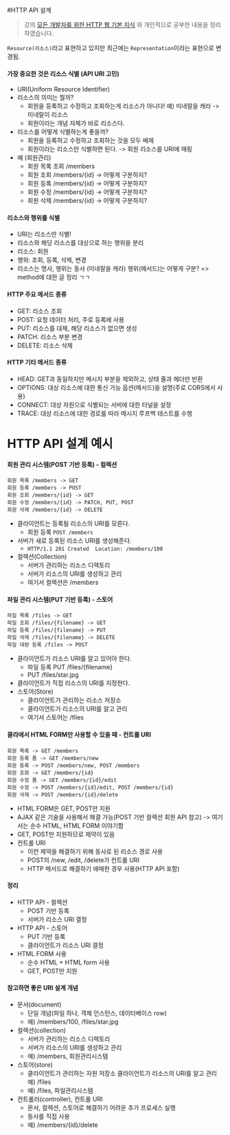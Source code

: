 #HTTP API 설계
> 강의 [모든 개발자를 위한 HTTP 웹 기본 지식](https://www.inflearn.com/course/http-%EC%9B%B9-%EB%84%A4%ED%8A%B8%EC%9B%8C%ED%81%AC/dashboard) 와 개인적으로 공부한 내용을 정리하였습니다.

`Resource(리소스)`라고 표현하고 있지만 최근에는 `Representation`이라는 표현으로 변경됨.

#### 가장 중요한 것은 리소스 식별 (API URI 고민)
- URI(Uniform Resource Identifier)
- 리소스의 의미는 뭘까?
    - 회원을 등록하고 수정하고 조회하는게 리소스가 아니다! 예) 미네랄을 캐라 -> 미네랄이 리소스
    - 회원이라는 개념 자체가 바로 리소스다.
- 리소스를 어떻게 식별하는게 좋을까?
    - 회원을 등록하고 수정하고 조회하는 것을 모두 배제
    - 회원이라는 리소스만 식별하면 된다. -> 회원 리소스를 URI에 매핑
- 예 (회원관리)
    - 회원 목록 조회 /members
    - 회원 조회 /members/{id} -> 어떻게 구분하지? 
    - 회원 등록 /members/{id} -> 어떻게 구분하지? 
    - 회원 수정 /members/{id} -> 어떻게 구분하지? 
    - 회원 삭제 /members/{id} -> 어떻게 구분하지?
    
#### 리소스와 행위를 식별
- URI는 리소스만 식별!
- 리소스와 해당 리소스를 대상으로 하는 행위을 분리
- 리소스: 회원
- 행위: 조회, 등록, 삭제, 변경
- 리소스는 명사, 행위는 동사 (미네랄을 캐라) 행위(메서드)는 어떻게 구분?
    => method에 대한 글 정리 ㄱㄱ
    
#### HTTP 주요 메서드 종류
- GET: 리소스 조회
- POST: 요청 데이터 처리, 주로 등록에 사용
- PUT: 리소스를 대체, 해당 리소스가 없으면 생성
- PATCH: 리소스 부분 변경
- DELETE: 리소스 삭제

#### HTTP 기타 메서드 종류
- HEAD: GET과 동일하지만 메시지 부분을 제외하고, 상태 줄과 헤더만 반환
- OPTIONS: 대상 리소스에 대한 통신 가능 옵션(메서드)을 설명(주로 CORS에서 사용) 
- CONNECT: 대상 자원으로 식별되는 서버에 대한 터널을 설정
- TRACE: 대상 리소스에 대한 경로를 따라 메시지 루프백 테스트를 수행

# HTTP API 설계 예시
#### 회원 관리 시스템(POST 기반 등록) - 컬렉션
```
회원 목록 /members -> GET
회원 등록 /members -> POST
회원 조회 /members/{id} -> GET
회원 수정 /members/{id} -> PATCH, PUT, POST 
회원 삭제 /members/{id} -> DELETE
```
- 클라이언트는 등록될 리소스의 URI를 모른다.
    - 회원 등록 `POST /members`
- 서버가 새로 등록된 리소스 URI를 생성해준다.
    - `HTTP/1.1 201 Created  Location: /members/100`
- 컬렉션(Collection)
    - 서버가 관리하는 리소스 디렉토리 
    - 서버가 리소스의 URI를 생성하고 관리 
    - 여기서 컬렉션은 /members
#### 파일 관리 시스템(PUT 기반 등록) - 스토어
```
파일 목록 /files -> GET
파일 조회 /files/{filename} -> GET 
파일 등록 /files/{filename} -> PUT 
파일 삭제 /files/{filename} -> DELETE 
파일 대량 등록 /files -> POST
```
- 클라이언트가 리소스 URI를 알고 있어야 한다.
    - 파일 등록 PUT /files/{filename}
    - PUT /files/star.jpg
- 클라이언트가 직접 리소스의 URI를 지정한다. 
- 스토어(Store)
    - 클라이언트가 관리하는 리소스 저장소 
    - 클라이언트가 리소스의 URI를 알고 관리 
    - 여기서 스토어는 /files

#### 클라에서 HTML FORM만 사용할 수 있을 때 - 컨트롤 URI
```
회원 목록 -> GET /members
회원 등록 폼 -> GET /members/new
회원 등록 -> POST /members/new, POST /members
회원 조회 -> GET /members/{id}
회원 수정 폼 -> GET /members/{id}/edit
회원 수정 -> POST /members/{id}/edit, POST /members/{id}
회원 삭제 -> POST /members/{id}/delete
```
- HTML FORM은 GET, POST만 지원
- AJAX 같은 기술을 사용해서 해결 가능(POST 기반 컬렉션 회원 API 참고) -> 여기서는 순수 HTML, HTML FORM 이야기함
- GET, POST만 지원하므로 제약이 있음
- 컨트롤 URI
    - 이런 제약을 해결하기 위해 동사로 된 리소스 경로 사용 
    - POST의 /new, /edit, /delete가 컨트롤 URI
    - HTTP 메서드로 해결하기 애매한 경우 사용(HTTP API 포함)
#### 정리
- HTTP API - 컬렉션
    - POST 기반 등록
    - 서버가 리소스 URI 결정 
- HTTP API - 스토어
    - PUT 기반 등록
    - 클라이언트가 리소스 URI 결정 
- HTML FORM 사용
    - 순수 HTML + HTML form 사용
    - GET, POST만 지원
#### 참고하면 좋은 URI 설계 개념
- 문서(document)
    - 단일 개념(파일 하나, 객체 인스턴스, 데이터베이스 row)
    - 예) /members/100, /files/star.jpg
- 컬렉션(collection)
    - 서버가 관리하는 리소스 디렉토리
    - 서버가 리소스의 URI를 생성하고 관리
    - 예) /members, 회원관리시스템
- 스토어(store)
    - 클라이언트가 관리하는 자원 저장소 클라이언트가 리소스의 URI를 알고 관리 예) /files
    - 예) /files, 파일관리시스템
- 컨트롤러(controller), 컨트롤 URI
    - 문서, 컬렉션, 스토어로 해결하기 어려운 추가 프로세스 실행
    - 동사를 직접 사용 
    - 예) /members/{id}/delete
